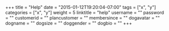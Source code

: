 +++
title = "Help"
date = "2015-01-12T19:20:04-07:00"
tags = ["x", "y"]
categories = ["x", "y"]
weight = 5
linktitle = "help"
username = ""
password = ""
customerid = ""
plancustomer = ""
membersince = ""
dogavatar = ""
dogname = ""
dogsize = ""
doggender = ""
dogbio = ""
+++
